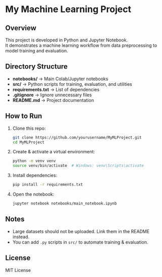 # My Machine Learning Project

## Overview
This project is developed in Python and Jupyter Notebook.  
It demonstrates a machine learning workflow from data preprocessing to model training and evaluation.

## Directory Structure
- **notebooks/** → Main Colab/Jupyter notebooks
- **src/** → Python scripts for training, evaluation, and utilities
- **requirements.txt** → List of dependencies
- **.gitignore** → Ignore unnecessary files
- **README.md** → Project documentation

## How to Run
1. Clone this repo:
   ```bash
   git clone https://github.com/yourusername/MyMLProject.git
   cd MyMLProject
   ```

2. Create & activate a virtual environment:
   ```bash
   python -m venv venv
   source venv/bin/activate  # Windows: venv\Scripts\activate
   ```

3. Install dependencies:
   ```bash
   pip install -r requirements.txt
   ```

4. Open the notebook:
   ```bash
   jupyter notebook notebooks/main_notebook.ipynb
   ```

## Notes
- Large datasets should not be uploaded. Link them in the README instead.
- You can add `.py` scripts in `src/` to automate training & evaluation.

## License
MIT License

